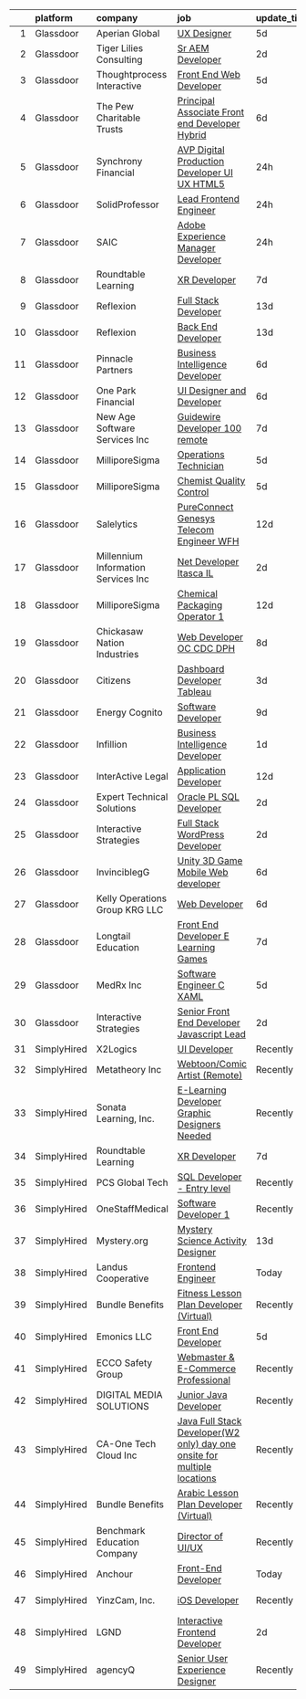 

|    | platform    | company                              | job                                                                                                                                                                                                                                                                                                                                                                                                                                                                                                                                                                                                                                                                                                                                                                                                                                                                                                                                                                                                                                                                                                                                                                                                                                                                                                                                                                                                                                                                                                                                                                                                                                                | update_time   | location            |
|---:|:------------|:-------------------------------------|:---------------------------------------------------------------------------------------------------------------------------------------------------------------------------------------------------------------------------------------------------------------------------------------------------------------------------------------------------------------------------------------------------------------------------------------------------------------------------------------------------------------------------------------------------------------------------------------------------------------------------------------------------------------------------------------------------------------------------------------------------------------------------------------------------------------------------------------------------------------------------------------------------------------------------------------------------------------------------------------------------------------------------------------------------------------------------------------------------------------------------------------------------------------------------------------------------------------------------------------------------------------------------------------------------------------------------------------------------------------------------------------------------------------------------------------------------------------------------------------------------------------------------------------------------------------------------------------------------------------------------------------------------|:--------------|:--------------------|
|  1 | Glassdoor   | Aperian Global                       | [UX Designer](https://www.glassdoor.com/partner/jobListing.htm?pos=106&ao=1110586&s=58&guid=000001816b436055be814411bb69a6df&src=GD_JOB_AD&t=SR&vt=w&ea=1&cs=1_0b6f1884&cb=1655361987054&jobListingId=1007932592886&cpc=7B56092626AD5646&jrtk=3-0-1g5lk6o3o37rn001-1g5lk6o48pkgu800-8ae64488bfaab031--6NYlbfkN0BFv8DQX2y00zLpje5woOChd4SiJhl9NW6UMR2hvdMaqWN4OzAyqEr7nJ4H4fSvu8I7Nm6ONYnEtjdvjBy4uUxspQDWeXMcpLP4Lz6R1wk8BOi43TWUz84ETSuHnun8rh-aRAA3ZszZZ0ZucpRF1M5rVliSw7oISYed3iBlBs2yQVu2xj0uSbzWxQY8yEyFEn6bmPlwlEnXOddPWUTbe6oJidi7Pqr7cnfji2pab24ylTi1vnCfwHYJz_6HxmQcfH5SsBvL1K7v9JLzHDSyQx_JcEd-PbiEgv0OqW6-nmWHI17hehfnyiRIOIeGb8ETRSSPZJ3Z_dl17YQ4HHIX7wwXheXSRkh23gYlFm9H9fDNPdslVY1-ejLntpEpFHlNFvRZSkhTvRczjsTdy-8EoRJLcLw29QwpS4qxaliwfWOb6cqh9Ezmkd0bl88oMOeER7YbBGzotHoljsyl-16PYN_HnVMeYJgARtBRLamtCVAn2QzAK1RWScs1Xowq_X8dZpd1DC72ORU-7qmLndvX1mvF7v72Obh6xujJm9j6m_wwsnx5ICOTU7bU8D5R9LHdZ4bmPkPcElDG_g%3D%3D)                                                                                                                                                                                                                                                                                                                                                                                                                                                                                                                                                                                                                                                                                                                 | 5d            | Raleigh, NC         |
|  2 | Glassdoor   | Tiger Lilies Consulting              | [Sr  AEM Developer](https://www.glassdoor.com/partner/jobListing.htm?pos=101&ao=1110586&s=58&guid=000001816b436055be814411bb69a6df&src=GD_JOB_AD&t=SR&vt=w&ea=1&cs=1_4f28e0d0&cb=1655361987054&jobListingId=1007936060642&cpc=4965B4E18BB95CAD&jrtk=3-0-1g5lk6o3o37rn001-1g5lk6o48pkgu800-b6878830a552cdd2--6NYlbfkN0DZZww-p_mr8GWlqIRBY21Wjl_Fk3kglyx5_HcxykVqwa7Oh0kVVaxeZqAxpNdJZe40dPIXojAMqdw2bCSZnsSXJ89dkykNl9r23p7mUDEEtEVMUTMQoJAVy4BL1aO5fbwZIFnFSJnCZ1AjJN8vjdATYqzdXZmyMhUjkiSh73pisbmBewdY2s2cJrEmqYTcCpdOTdPuzpL8BD8tADNVMzbvG4Ni1nqmsqPf5HXrVd_NYuqxyaDo--7IzY8cxn_CvAcgNRYo3l2aKmlYVb9pCPR5VDaV7ofPuq-ViiL50fTN2epySvDPSsXi1Q7uQkI4PeqpU6ZzDkBdseC7DUvBgOEcLl1h2s1xemzYzciSmeJ9jQfE9-1Wrq8WnVXCtXZx035y3zaz4XhLGzfoaWFvnWTgdMgLj_solKRPLzedw4MPI1JBL3a-vjS-EAi8HaJHhcC7C-WCdptDVyTvqbo6WhOLtZ_8_EdCUAU9N_XzGtRhGX8cu2kzW0zI8a7z1e--vCdLdrMyPl-VVw%3D%3D)                                                                                                                                                                                                                                                                                                                                                                                                                                                                                                                                                                                                                                                                                                                                                                           | 2d            | Remote              |
|  3 | Glassdoor   | Thoughtprocess Interactive           | [Front End Web Developer](https://www.glassdoor.com/partner/jobListing.htm?pos=126&ao=1110586&s=58&guid=000001816b436055be814411bb69a6df&src=GD_JOB_AD&t=SR&vt=w&ea=1&cs=1_36acb4ab&cb=1655361987058&jobListingId=1007932192849&cpc=82B3195DA92CAF92&jrtk=3-0-1g5lk6o3o37rn001-1g5lk6o48pkgu800-17fa3b3a3ef9e947--6NYlbfkN0DW1Pv4zlUSkAgGS76DL173agLpQ-Pr3TIaPZqk8bxgbTU2O9KJxAWmHxIfHPGN5y_KvDlX-iVMjoY0_k1LdJzh5BAsDGg8DboJwnaowMvUwWclEyj4k54soQzN7MZPN3m22WEQMf8VZDbHjxQowwIRCqtcIciu2m8NeKrsdMoaYSIXoEuiD2iOmElVCbb3LDpleKFlhZNCYZdkHglGt3_S30Fx2vz1RH563pmF_KPl9zvwplO7Pf6oqakRwbmPbJS0bgA2MF-E3VkuWKTb0AEmkZh5OYPiPC9q2eCB0q7PYemU9JXw03CZ4uYpywkIFTZJVooWdjgErhEy-bX7lNKh4Fe3-pQ0aut5XihHqGRtBkwQSg2Xl_7eh0spTNgpJE6w5VjV0Cblp1ZvjldzdEFgZegCY46ZPvbZeZIS5XB4XkF1A1D9WaHLNIgygZjLNPk0s1pwk6CNmmQr5Paq0YesZxTfwlIgqA-7QU_NGLWy15UNjgOI9fzMRgrUHiFvhRY%3D)                                                                                                                                                                                                                                                                                                                                                                                                                                                                                                                                                                                                                                                                                                                                                                                   | 5d            | Saint Louis, MO     |
|  4 | Glassdoor   | The Pew Charitable Trusts            | [Principal Associate  Front end Developer  Hybrid ](https://www.glassdoor.com/partner/jobListing.htm?pos=103&ao=1110586&s=58&guid=000001816b436055be814411bb69a6df&src=GD_JOB_AD&t=SR&vt=w&cs=1_34f30d03&cb=1655361987054&jobListingId=1007928631396&cpc=BDD2FBAC58A35FC0&jrtk=3-0-1g5lk6o3o37rn001-1g5lk6o48pkgu800-706db3b799a1b5c6--6NYlbfkN0AKpXAKsif00wU_EZOQ5rFgiiOEC3JBKoMWyXTSD_44JGxyTMt1ZJ6N4WO-4h8FAkjkj41K-3LUSDDsphD4MJhwhoc55eMD2KgRCSQ2ezKNb4eruqRhUzGmVg22BLtDj13OUX34xd4I6iTY8GBjQozXfHxjBPoxHi3__j-q4F2k3w4ClkPB3FpsXZWYKeP-UrfobfQsNo8pWLdLj-2EKYt1SWkQRapq5fvImMtibjTn_ZTldVbm17vCwyc6x3hTqB3A658Vf6T4yMqopfKhyqmliLhEgtQ-Iv0fwVzF39frOWmxow2cpkRCzF5NMD5Y1R9CXLuyrdLH06IUrUPbyOymNjcRRfEdJ6SQLUQEOYb4K2F4diqTFcZUNKHl1y_tNHgrrwSRl55T2wRMMqtLLrZ4FJvLWs2MkLJX47vZU4qxPzFiFZA6J6vY6x3QR-toXXRC1OZCnpw0Bu-Y0mdYo29MxkcvtkbEXxm1WazAdF0ocQ%3D%3D)                                                                                                                                                                                                                                                                                                                                                                                                                                                                                                                                                                                                                                                                                                                                                                                | 6d            | Washington, DC      |
|  5 | Glassdoor   | Synchrony Financial                  | [AVP  Digital Production Developer  UI UX HTML5](https://www.glassdoor.com/partner/jobListing.htm?pos=129&ao=1110586&s=58&guid=000001816b436055be814411bb69a6df&src=GD_JOB_AD&t=SR&vt=w&cs=1_d8da02f9&cb=1655361987058&jobListingId=1007942047981&cpc=CBEBA1A9D941894A&jrtk=3-0-1g5lk6o3o37rn001-1g5lk6o48pkgu800-33e56d2d56655581--6NYlbfkN0CZG6bN9ZaS7H2eqWBwsQ2GS98cHcHTG0eJFlxnPWv_gX1F6BWyKIs4Liv7UGXuRoTxGsJTQPYoeKHZfQJ1wLZadbnx-qFn7GOzzupUVdS-gjxnizjZj6Nvh47uDEDWT6amhbK90WWZ64TUNlDS0Bnz2o-iB4f_IYBXSX5sjKKtF6hV0Fn4Q_b1QMioIvxWbJw1Zoywv8p59bnmeXG4COcMUEDCgfaU6hNRS0nSVhrOKAqFwnSo3u1R8H_T18eYusVFt-ZrwG-zGumukODL_2icuNEL2Rb-N5YFqCOB6z5PfnmWbnTsvWJfvrUBSz05D2oal9hiLoAg0hxu-jJh7tzYmtZxrbXs1Kk_oKDgda_kh1iA0GYioXyJCe5PyIcIpKsODM2Oc_ZVKMEQjvUF74OdNcxCY7MJmds5Iy_siSaWJxhG3O0_RY7Okr_vn8YhvqZuvUXjECiqQ6QDfq2jU-ohu3HKDEG3E-2CAP1ePwFlqW-NyD5MB8JNLglBUheF67DUL17z2__2cnPG_T-c103fsY4Wwz5jx0-pdOCthA_aQLOhRQsHXIRpCCztKLMdSBsvoQU7OATGa6mJWiGbzJijKfUYaJL0MuGR0clhdZffGHaAB4S5occ_UROdHrqHjwkdNGXCjNYoKsqUODrKamtoFMw31wL5v7SYISD4dB--hRpq1Fc0VwJjsa2cP3L_5IuVDZU_mCOTNt2HlhG3IfuB8QbfjV9RwBfUTV6Vp1uRZVeq4qxYx1CCjy71PaK6YhLrFRWYrzTxPwUf9yvOd_mgTHK5itSYk0iv-nnvy6fb3UwR1oPw8nNswNWGxS9bEfj_8suodzuOAz6p2ig7cKRb734g4Wz5UKxEEtheJkYXKmDlehSUJQ8WdtQGoHfKO2PpkhCLPTJqkkth_8NAORXHDKtEfm_wj24N6bibMWSNRNHzEp3FTQ49mPavNiQFD405-8L1iLAyi8Wk6uUbWIBoWCUd0lwPFzFBClwimjp4iGW9-lPvsR-UA934xRSIGYXzAn2IobpcRdk6YB_sd4VLU_uX3uO281G78WmEhvXqDkDwh7Gvvg-YxD4b5EQrDXlVYc2tGLlBtKzpP6woqQeRQm95TqfN8MUpxn0iety3grjGgPdgEUVkH5F-7zX9WReMjgZ3jaf1e075axCd6bKEDqwKy3C8nda16q4y9vZ5VK9K4oF_wcpYLfzLppzPOqc4un4jDDzObC9My3U58WwsUbmEr7-TdV0%3D) | 24h           | Charlotte, NC       |
|  6 | Glassdoor   | SolidProfessor                       | [Lead Frontend Engineer](https://www.glassdoor.com/partner/jobListing.htm?pos=114&ao=1110586&s=58&guid=000001816b436055be814411bb69a6df&src=GD_JOB_AD&t=SR&vt=w&ea=1&cs=1_f05dd9be&cb=1655361987056&jobListingId=1007943537227&cpc=878687325D2A5CC7&jrtk=3-0-1g5lk6o3o37rn001-1g5lk6o48pkgu800-1662a792659628d2--6NYlbfkN0BRnp9iq5DolHnWS2ynCcrcJf8ULs8QDjidmKWUdU9db-ZSDxJ0OIZ8nZFQBAibecY8deCaSH1cO1cHVzjhemhb7bi0AadE4x7j2iVN-G9UggtOh6PLgJ5oP16rH8E-KBjxdVrU5fWfRxgEWUbxb5fR4rACyzjRF7X2zsrhVGq5RChRKboOAH_qzwsBUA2V60kcaoVlCzV27_oDNXaA3EhT-z3JxBpZ3pACUccvtg_PhszOau8D1axWgLYz1z3my6HQi1-0yf4UtbHpfYyt8SY3AhwBKSN2_KCZy6kNO6sY84joTZhdeUnf7c2YymQfbwedasASTn0RqfFq2YCqF_FaPFzMSf30I3pp-w2b9IEPxrtF2OWrojdQXGq_ZowmEXhR0aZfyBMJZc2wNTJysP0doQgzZJyPYJgNI3T93V72BXArkR4YbQUXX8ygAf78aXbuKJSdKABk2aHxc89usnI5oDyF7LD9QMhKAMqzUmXKHc5V20D4yBuLbtikjpknbat60Ptheo0zVw%3D%3D)                                                                                                                                                                                                                                                                                                                                                                                                                                                                                                                                                                                                                                                                                                                                                                      | 24h           | Remote              |
|  7 | Glassdoor   | SAIC                                 | [Adobe Experience Manager Developer](https://www.glassdoor.com/partner/jobListing.htm?pos=130&ao=1110586&s=58&guid=000001816b436055be814411bb69a6df&src=GD_JOB_AD&t=SR&vt=w&cs=1_da72f048&cb=1655361987058&jobListingId=1007941913456&cpc=A0637F14311B9419&jrtk=3-0-1g5lk6o3o37rn001-1g5lk6o48pkgu800-2b443d65126996e5--6NYlbfkN0AauYDK0PcpkAAwvqsYr42ytNXSoRmB0ySYhRIkJ-ozknMmzV10mP9D-ZXILu2789bHOQkplfxDLsfqec-yUuZAFqSHEonY0NbYIaXNd3x7t4zy2Yf4DmNgYWWj9ob4uITuQXYPBEjl5RhSmYOUNymhhz7Tk1lTu_c93NIIplzotPNY4AD0iFGRmHBQNSm3zsyqlduGFm4-DOiK63UfXnFfZqTf2NzxUD1013AV905XDBe27C_4a2B5JEHB5aHoBGJzz5_PaRoZVM1ifJZAf4JFuF8nKpytMypB50JlHhRPTbsnVElMw0rzNErbOtLWYeb5aiicJtummxtgcdyoaxGriOq3Kc11jYYJVEicC8UOFWpWu9DCafpx-y_poUoDY9bR3TXWQICTQJvCoRT9O5DpV1cw7QZh8ZsNO9OmFrlC5ekIAmSJFLXxDM-c17Km6sBLncM1sAhNB_lbrp3g5zmSJ_7jRo7DgWp9QER4BfTveP1BXxBk92zziOCDtykC1q-PI12S6exS9gkvMTQfHE_o5IaaiKnTFWfDLzn1HTMu_auUC-a3oBwD5cNvRhkGwToM96cpt6pp999NtLvsSof_IvvJ9YGHXLz-Ot-DB86F5D634GqMNxl_dSNgUhBZyUdAC5TCnMRI6-bY5GC79f2h_Fe1abLrD_Dj25ONKaeONLviHL5mO6Gskh0mhef3PbS--4QLiLfaOjf7P8oYBY0ibkNhFX3r4OKX8Bvzw5Pl3LGw-lH01NilRUT2XVT7eN7cHrasEoCFfARmF5TVJFPsH2GHFEsMK6utBTc7kwuzCvtlcxcMbTDcoWBWGCqxL091Gftl0_PJ9K8tzZjnhWihm3Yo_qtQ2-9tW4COSyHef8LyN8NIqsgvJuiNM8LomMOfUj7_CdrLWefPbsZz5B2jLIBZZD5w58oeWROlehjb_K3YsHp6QU_3pQnA36qiCTzPTIGmLUC7h3KAz5jbaG3b)                                                                                                                                                                                                                                                                                           | 24h           | Millington, TN      |
|  8 | Glassdoor   | Roundtable Learning                  | [XR Developer](https://www.glassdoor.com/partner/jobListing.htm?pos=102&ao=1110586&s=58&guid=000001816b436055be814411bb69a6df&src=GD_JOB_AD&t=SR&vt=w&ea=1&cs=1_5856dd5a&cb=1655361987054&jobListingId=1007926294357&cpc=1A9C0E8356352605&jrtk=3-0-1g5lk6o3o37rn001-1g5lk6o48pkgu800-b4c83c1377c2bd14--6NYlbfkN0BVapqBw3SgoS4uv2G4zUYtqIdSNvBDwETDajj4_FEynjBhYcnw-6GY8lSYawgK8xIlX2-F8y9-QqYG-MbYAnEiwFjblf4Yi-xeXgy19zs8nPDIoUkk2MuNbO15ngtk9uRdze1w-AN8rTg-umhdag7Nd-Q0RNCHnv85tAVHu82vMKd76rgcavNPo92y9tJvbq7mWmN33o8vOWg7dVqLdbrO8mp-JuscODf2jO1JFmuaBRMgQOZoFjpwdVRHASuIeLGQEAaBOYFQ8bk_-nGG5kAcbVmWUYCpbV88YUaoWi1YAizrgu_iai8fJ5fiJtq_nqjHdDUjuVCJMpiNj4jNHqJXMBnAY9PP36DHCFTedLmdG_G2j--ROMvWZEaD0YdpZ-YprusWYtRsTh12Un1ccjnAvORCHA4vAbkQvFJ4p86Lo4mZBE101tEJ-7urdF8s1FHYIKpI7hmAjLQr6aLv7316fzcAIkAnxQ38zLk4JazXfNYI8UKboNDyUVTRDhNNlWI%3D)                                                                                                                                                                                                                                                                                                                                                                                                                                                                                                                                                                                                                                                                                                                                                                                              | 7d            | Chagrin Falls, OH   |
|  9 | Glassdoor   | Reflexion                            | [Full Stack Developer](https://www.glassdoor.com/partner/jobListing.htm?pos=111&ao=1110586&s=58&guid=000001816b436055be814411bb69a6df&src=GD_JOB_AD&t=SR&vt=w&cs=1_13d1b380&cb=1655361987055&jobListingId=1007914920755&cpc=88C71AD61D38E582&jrtk=3-0-1g5lk6o3o37rn001-1g5lk6o48pkgu800-67e4fdd39bff15c4--6NYlbfkN0AZhccrYCUSJlZEde1UnGXnwlG1V9FU8luw-eezWnVYr9_1En6wc3mzzqtSnv-4GpLxwcH31akk5faPLyjNmJbduIAfGjsk43GzdfOixoMLJxpXGhTXv0dva03SZHWagc8QrlRw6HF7t3i3Pbag-EQsHAe1k1M98B5HJqurwNlyQj1c9KfGJ7zLk2bRHfW5bBdqr4y0CwTH0iiZemaWA6U0W_PkMINQb1qpz8XyiG5LwaAxDpzayDXmgA85jpentdLfICNl5Y_c0Uv6wXugQzl_DoI9SFYwIYA9L1-I-NjKly-swGH4lCnNe0XINaR6voKimT_EXPGoeuVr_bHs3cMLZXygfzbtozJwNQ8GpjOu9XYP88mCPB8yCShXeXdY7ZhhnNSS3qk8HzkQvKZ7op1Gw4E3mhfboQ6swcBIYjO1e6sO-CdnmOK3tET-PhQ_7lc%3D)                                                                                                                                                                                                                                                                                                                                                                                                                                                                                                                                                                                                                                                                                                                                                                                                                                                           | 13d           | Lancaster, PA       |
| 10 | Glassdoor   | Reflexion                            | [Back End Developer](https://www.glassdoor.com/partner/jobListing.htm?pos=110&ao=1110586&s=58&guid=000001816b436055be814411bb69a6df&src=GD_JOB_AD&t=SR&vt=w&cs=1_d25a80f9&cb=1655361987055&jobListingId=1007914920753&cpc=83630893E902B957&jrtk=3-0-1g5lk6o3o37rn001-1g5lk6o48pkgu800-64f3ec5a006a25ef--6NYlbfkN0AZhccrYCUSJlZEde1UnGXnwlG1V9FU8luw-eezWnVYr9_1En6wc3mzyZXn6_Dj2AK1-YOqjfLCzMf-TLYp-UhUAHGwadT9p8CeC09swo6OVhvvcBo1Xc9inRwMUp-QTATb6wM3ykctVMo_eSIlXQ_IxX5PmPkdqMUNkebKquxIRxfqYM5RhK_utMWxU_OLfsWOx6aVplHiJZwZByRL1d7fXX6GhiJiPmQRz3SKEnAwJ3GVPaRkCyThOWSLXgvikq6JfIGglVdr4QkLma64CXWsVNZwAuDT6amhherLGxlHB4MUU5YHGUY8EqxmyzB72Or6jE4LJ6bKnJbwyO0q6srl1FDQt4k00ZRBwxO-CTlslhm2bYqwj3k6qAfNvfw0ERkM0Kpx9ftQ2rC4rtu1QaL2m5kND9X-yBe19aqesyT5ZquWgD7bjhr9eKX-Df1S_rQ%3D)                                                                                                                                                                                                                                                                                                                                                                                                                                                                                                                                                                                                                                                                                                                                                                                                                                                             | 13d           | Lancaster, PA       |
| 11 | Glassdoor   | Pinnacle Partners                    | [Business Intelligence Developer](https://www.glassdoor.com/partner/jobListing.htm?pos=120&ao=1110586&s=58&guid=000001816b436055be814411bb69a6df&src=GD_JOB_AD&t=SR&vt=w&ea=1&cs=1_66c07977&cb=1655361987057&jobListingId=1007930048961&cpc=39721386339D0809&jrtk=3-0-1g5lk6o3o37rn001-1g5lk6o48pkgu800-ac2540293b532ec5--6NYlbfkN0BhdO0Ncs0_rZX45kaA1IghdSc64QuX_nVTEEikuxIZE4gW7af1ZR6G5H6cy9DimTA7BnmjjRMO6KMt411FN69ZwdrQWNR6a21F-LSSCZjBTxFfWr6-0YqHz1zHnqA_z8Q6nfnRlkFhDdPyr-UZL3sKY67uRdlQjSns1hHUPcywbW2Y2skuUgJ6FWj7_dQN_bzJvLbGCCA5Y71cVv5LNl_BYb7KtO1kJJtSdKFrSfuapY2ugMXszC6zzBJHyKx57pe8dFpyP4ASguz7YE9LbiWXrJBvu1JEq9mDcy9E5VYc0V7bvwdk8pt6rM9e49yU5r0jPjiGy7BLkxV6E-vP9cxF5_dxtmFPJdTJsIVGxyelz2DAQENYhU9Al9ILz4j0blMg8liKYWxcSqR3fTjKVSIRfXMURs7BxGQlDgeKNztmku864auT76h0TrCSDzKxHNCrAIWXCON7PpGp0d79SQvAPNIh-MWmjlmdjMRMdebRwdCPnz5LVcqKcFf2Acp07G6g2Dtpo5TTrF70bU1DUNfzfwA4E5LW673rOVJrhEtVbAgoVZxufhYKVlxIWOsGA6spA5Xrcdl76u5OjPV4TAnjKyqUXiJPCRk%3D)                                                                                                                                                                                                                                                                                                                                                                                                                                                                                                                                                                                                                                                                           | 6d            | Louisville, KY      |
| 12 | Glassdoor   | One Park Financial                   | [UI Designer and Developer](https://www.glassdoor.com/partner/jobListing.htm?pos=108&ao=1110586&s=58&guid=000001816b436055be814411bb69a6df&src=GD_JOB_AD&t=SR&vt=w&ea=1&cs=1_b63b6309&cb=1655361987055&jobListingId=1007930034219&cpc=63C68CF611DF075E&jrtk=3-0-1g5lk6o3o37rn001-1g5lk6o48pkgu800-6bd632b15bd631b6--6NYlbfkN0AXRmaj4qrt_K0tCGuPu7P-1JPDornHxocZAMYcyiHdtUrU6RGJV_bcmXAl1FLj6y3fd1gN3wMu_LVb688BK_shGlBOdSy6DsT-yCQCewl0svXxlZhzyfhn8M9yP-l7_uXvrcY5s2nF03p0i49cZJbRWUAAvsEr_UfWTxZwoJAuM7Ul8SD3FaES9PGig_qVNQEAIVFTHtUEd_b9_hCVSgxwl7OhQJGW7KBOB_E3kCcKGvIca4DupdrS86os9pBWVociAb_F35swIJd8pLIr9-l25P5trtEHmwpbXIzLCLJykzlJK1dxQeG5acf54GXk34_FWcg2i6cEYCZFVj3LoCneJCra0cD5k2Pt8gr5oSiqS0jJAquxtUhcA9LAerAHV4hxoLGVG7alSYtEAv54CNnoGSEgjFSNS69E3Y7stbXfNBeC3yTf7hhWdyJ4Grnh3zmMpX0WguRr9QbPzt-NJsH69D1AzGMr7yUmwJ83TpMUxTbX7kmzysODADLQ07z867UU9NuJDts01w%3D%3D)                                                                                                                                                                                                                                                                                                                                                                                                                                                                                                                                                                                                                                                                                                                                                                   | 6d            | Miami, FL           |
| 13 | Glassdoor   | New Age Software Services  Inc       | [Guidewire Developer   100  remote](https://www.glassdoor.com/partner/jobListing.htm?pos=117&ao=1110586&s=58&guid=000001816b436055be814411bb69a6df&src=GD_JOB_AD&t=SR&vt=w&ea=1&cs=1_e1768067&cb=1655361987057&jobListingId=1007926489679&cpc=6945AE2F4B03E059&jrtk=3-0-1g5lk6o3o37rn001-1g5lk6o48pkgu800-f561363c1b9afa07--6NYlbfkN0CZ6e0H4NcnatyWGoYaKjAyi2VSoy0rRzfwi_PICbZE2trJWZe45NHM4eDQ7VwNSiCbzxeSSpVUvHRb8lU1WefcG4b7T-7o2S__iGVH7kzpzle0RWcQmAHoJj6onl3Hb6e74rDzMNe7lk17pMwuajnJKBBo-fVUAB6x87GeOnkc0BbyNqhW59jNJYNgLQZcOGPWwo2bI_W7Uw5gLBwrf9fEg0YXyf-Bw5l2G8MQDxCyxamP1ARErzCw8Mn-piU8X9bF9u6fzNeYNWoXbvlBi5XKRl0dW0L0MHvkVaeZuXJru3djDj7NtDMeSwj8Kp3BvDUzz4XELl5frfNr9NflxKyJLPxygcQJ2IdZdkadxLLoMlMvEEBM4IQgT61SkDNvl8WgMHTBufFE5Eln0-WeBzbHgDFyCL-NV3sbMW7gWiMRfKNgKN2CPFnYNYb7ZHUtvqgWMDd3okjCY7ACSe0Zs27XcK3R8e4d47uex2sngQvmWvn3dpib-NJqFvinM78YN1_5ggP7oGgZQKILj0vuG_V2cIbiI8LuvD4%3D)                                                                                                                                                                                                                                                                                                                                                                                                                                                                                                                                                                                                                                                                                                                                         | 7d            | Remote              |
| 14 | Glassdoor   | MilliporeSigma                       | [Operations Technician](https://www.glassdoor.com/partner/jobListing.htm?pos=112&ao=1110586&s=58&guid=000001816b436055be814411bb69a6df&src=GD_JOB_AD&t=SR&vt=w&ea=1&cs=1_bba033ba&cb=1655361987056&jobListingId=1007931751759&cpc=F4CC4721A073827F&jrtk=3-0-1g5lk6o3o37rn001-1g5lk6o48pkgu800-0adfaebfb7fac81e--6NYlbfkN0CSf_3Lm2jVF1vs8WE1t1LNot0MMa0lfD99uowFNgTg2CkMZlyAyCtDwuHj_p-ysl7yP-l7xgSMK9iF6olFIOLgIJKHwb0gwaiOLbQmAAYKWPsUYH3jkppY4E6FjH1PV5VaEeBr8l2ZeT-lFPUv-OXMRVEPs5_eUgL-VTNYb2P7RFNWbAVvOD-jyXXvi0clP38fq1slycv2S6hxmzVdVLVfRyUQIzlaJGGffBXRoPLPVXHk089joGMC-FHutv2UpwWVabhwIFEzhXAfjF3CDEeN8pJzKCbPfYFKDoK_elvu-C2JaipvkMXCM0PfyNmSJY_H4Kg6E9tsO2m8KAM27CYQUsQLQ6as0NMq1-QBHb1wofPhhV3zh1GeAsgKRqeK1Mukj4fAVaLT1Li-1BRmJuSo-xLR6jNVBKmR1DQo2MrIQpLwBCctlRlPqVi4pSiYMm0zrSOdPHgXIugb7uBl_vUkIIsp0zKiH4TorWcG9aOGfOJECoDRT9lBytDxrUHuBJNFpjca9kpf2CmMCG6obAzh)                                                                                                                                                                                                                                                                                                                                                                                                                                                                                                                                                                                                                                                                                                                                                                   | 5d            | Carlsbad, CA        |
| 15 | Glassdoor   | MilliporeSigma                       | [Chemist   Quality Control](https://www.glassdoor.com/partner/jobListing.htm?pos=128&ao=1110586&s=58&guid=000001816b436055be814411bb69a6df&src=GD_JOB_AD&t=SR&vt=w&ea=1&cs=1_e6f39c64&cb=1655361987058&jobListingId=1007931758957&cpc=923E3B470662C757&jrtk=3-0-1g5lk6o3o37rn001-1g5lk6o48pkgu800-d219a6ece1fe0abc--6NYlbfkN0CSf_3Lm2jVF1vs8WE1t1LNot0MMa0lfD99uowFNgTg2CkMZlyAyCtDdOXj0uU4NXhnPnvxnmb0AkHJ5r2POlPRj_qg3xmfsfez5Xp-hIbsyGOt7pt1h0ldfmKmaGUtEp4fRcifEzW9tZe2A8vFK2IbQrJSnzryl0QsfaFZr05JVVg6bYgE2fHUX-DAq5rgrBQdx5sWmH7EzImqTEOVbj6e9TyJQMxYYn0ytZm15lfhfdwyNZ4wQDQRHkBgvBSLjVcxquyHanhnn28J2tBx6YRDr7fzsz2QX2VIxuQwcLz0vThe4qk7fEpxyPyPrirWIZNi-E0zeJx9487ACoZZoRC8k__tm_zVlmyU3XzJg0wavap3TVxoc7gYhg6x9dCX6YrZsjhWTa5x1LAtgtHlDralEPDPFiXI9SJ5PrxuiA_GwFiKzTupYMB7g6i_Z5reJpQKTdGzKTFi2jpRp1LM19CBOi-N2m1CH4oLPYl2vzyOW4DYzgUZj6AVbO0hjwis0nfbhTucgC7el5Ku627EsSPR)                                                                                                                                                                                                                                                                                                                                                                                                                                                                                                                                                                                                                                                                                                                                                               | 5d            | Carlsbad, CA        |
| 16 | Glassdoor   | Salelytics                           | [PureConnect Genesys   Telecom Engineer   WFH](https://www.glassdoor.com/partner/jobListing.htm?pos=125&ao=1110586&s=58&guid=000001816b436055be814411bb69a6df&src=GD_JOB_AD&t=SR&vt=w&ea=1&cs=1_1eefc3ac&cb=1655361987058&jobListingId=1007915982849&cpc=FDA93C03AE7AED37&jrtk=3-0-1g5lk6o3o37rn001-1g5lk6o48pkgu800-d5fe3d15574ed336--6NYlbfkN0C9NsEFErnTeC7LttfR25Lep1_ucPnE1dn7A7vj3Nw5VtPipzamRltLtksEx0lgqsAJb8S_Emb9oCnB_zb7We4AfFxbb0yy8-j6h1-f4JedOIdrtI8PUX76J-akRdeeHhhMhHOfZtoAMWdxwRM4SMkIXe4m6S_BVya1gZFiWtOkkJIkX2Yyi5m0kY-fgLJBi87z_DknVobKj9rciPjnhHKqoRraWysOdRpFnzsRc93vwrXrd1IysERRFPC_XZ64z5pVsUHvuFhJXbgY2SEdFZtUYuCEEziYwxqJxFTwrhBqE6eJfJDcBYhE5VlHmJVhJYPfipj7y3yPCRO_-b2YCaRltuX8mNlRfl_8dLFT8u8RKc9hsB6vSTWJ9CxyWIwdowTZJuEJIheezo__4SrElEHSd6ElMZnlvXYIo0Pavn21skHKd3oQ09a5bdUI_RVfSfY6lnk-QJyiWnohbk94vV5a_EeTJYXP7YKbbiJgKeOq5WPLt5CexG9oS9gobSkM5v6CNRN7vR64NVOaavR_e2qdE5eRFRgI2BS-GXl6OGwJrdMmvtZnP36y)                                                                                                                                                                                                                                                                                                                                                                                                                                                                                                                                                                                                                                                                                                            | 12d           | Oklahoma            |
| 17 | Glassdoor   | Millennium Information Services  Inc | [ Net Developer   Itasca  IL](https://www.glassdoor.com/partner/jobListing.htm?pos=116&ao=1110586&s=58&guid=000001816b436055be814411bb69a6df&src=GD_JOB_AD&t=SR&vt=w&ea=1&cs=1_77435fa9&cb=1655361987057&jobListingId=1007936840267&cpc=F4EED0218A761C36&jrtk=3-0-1g5lk6o3o37rn001-1g5lk6o48pkgu800-5a90e8d38c0ac2b7--6NYlbfkN0AcdsmtS_EINxC8YdDdZGMfYCPsvb99LFiKlEyEN25wZdtjNj1Aj0mOF8TsTNpeUE8gePAwyVaHIOqr-0p7xZnKoWaoMZkyC9f5WsDcklKisiEZQ6jKxf_SRvXGmp7SE0VNwx5PFBhhwGWvfFFESqhAJcr3ZaqFieiT6WyYLCBugDwca1DVvt3udw2CwWKFuygkNmV9Jjpqy_aqk3n5ElrsnGPAGi_pWYFjSfUADiHOo2mIgpUaw8nwRjZdYr3UcH6qkoz9i3v1nwfhYuTeBiq5K8V70P7ElzcXkXLjcJWNT5da5pK8rbG6qqkfCiVPXbb24nWNIfpFYvDDugsJ_1FWs8PwiIY5vwLLzF4tDMTZZEzNt7cpnQ4XJUmZiTXPfYuBkx9kVL4pC9huZqRxLdpg3JSRJ5KRlTI8D62k4iJV4FM4Pc0ZmcYXcPzSZD4wzYY5pWS8IyKpDYAK19CTRShzHPoHupKaHwR_z4zJuLTvt6XQU-AeCEksRDCpN4fcv3xOL5xOQ97Gc98M25SrtFo5)                                                                                                                                                                                                                                                                                                                                                                                                                                                                                                                                                                                                                                                                                                                                                             | 2d            | Itasca, IL          |
| 18 | Glassdoor   | MilliporeSigma                       | [Chemical Packaging Operator 1](https://www.glassdoor.com/partner/jobListing.htm?pos=118&ao=1110586&s=58&guid=000001816b436055be814411bb69a6df&src=GD_JOB_AD&t=SR&vt=w&ea=1&cs=1_534de0f8&cb=1655361987057&jobListingId=1007915918051&cpc=D1AB73242940E063&jrtk=3-0-1g5lk6o3o37rn001-1g5lk6o48pkgu800-27d5a59c84ff32d1--6NYlbfkN0Cq12QcOqhp0vJvH1zT6_VCWypllfOoZ70zQc3S0d3kWw1vU50ln-ylg2hEdE16kzjZSfpYeHEVHcXMQTyEkCfgbEtqC9ZrWDG2SrwgfectNEGpXrPlDStI8wm8lq_efpzA4npQJgBnKrV8Oex12vFVtlALkjFI1hgL1AfY-JbVS9ojGwFoMcWkYJs9BgsN2DqNqdIFiDFOyKg14Y5BJ6wYZTK73QaVzwALCz68VlpOe4WNFe2YYiTiCZTgSz0mpi0d7skkLzFY7iUS-nBlTNsOvO6QkPCm4ZHyxUHKMDZXEne248qRnoZM9Ydv8MChfoPumtXoC-vTMYGtW57Us8XxR_Mjed4KHFUlCgZj4malDoBHmBLmvXhjYKujzClSmRVIC7uMv8VgnwPS9Ehw78EHkGrmW4N_VR8xYO1cv_jbooLjCx018AP6gJTWtrS2VNFwnpFqjXA42kennFqohrw4CvCZjXgxsfPg2evqbZvhDQFiOgWbIPUQOTBvFwp0pMcUsQimcv-yDjQTTGIgX8G6pzY4Cn_YeBaRlz53ZvHrYA%3D%3D)                                                                                                                                                                                                                                                                                                                                                                                                                                                                                                                                                                                                                                                                                                                               | 12d           | Sheboygan Falls, WI |
| 19 | Glassdoor   | Chickasaw Nation Industries          | [Web Developer  OC    CDC DPH](https://www.glassdoor.com/partner/jobListing.htm?pos=105&ao=1110586&s=58&guid=000001816b436055be814411bb69a6df&src=GD_JOB_AD&t=SR&vt=w&cs=1_c72d22cd&cb=1655361987054&jobListingId=1007923789760&cpc=297CB4EAB7D64A33&jrtk=3-0-1g5lk6o3o37rn001-1g5lk6o48pkgu800-960538c7f3229c03--6NYlbfkN0CsKDMpqPkq8c-6atK3sm7usfFs6yRs65ZlRcv2lQXdAOCBUwNkP92VkL58r4jMa9MLvpbVaM5-9Qh-xjMYF3WTBpCRdeo-3hwbZqRqKtdHpzskY4u67-jfJDynsLsfUM7HSpKOlY28vrFICZQu4XK-jyzI2HRCvKYzlPpvtp2QnOi4pyughm_uaQ4zQHsYjGBVYwXkZKwqhY_vNg_A6V7Ow4DGtJH_GZNXKJuboQKTb_zhRDmg6tU3mIEqX0BY1Yt7w4komBix1l03lRKeJcRz9twSaU4D_19jdn9josQj7_2dEpElBwSalVQkMdqqOe-m_DoSvYzzPXxj0HhoUziPDNnyXPob3Tt0GyUOPHb32cAFD5Vfa6pcAxNBJFndiXJ3IGl30nrN9oT0v8RGJHgs607zQO6DU4jUUQY9movRh3v28Ob5_WlSRRC-57DaNm4yGqL-9iI9CuvqQh5qLYKN63BSP_ie79-7ETKYLtJw0bu4GrIa7W9y1VAJps0Mf3wQi2kvdsLnyKYJ-5dKUiXQqP91H0oaMqs%3D)                                                                                                                                                                                                                                                                                                                                                                                                                                                                                                                                                                                                                                                                                                                                                   | 8d            | Remote              |
| 20 | Glassdoor   | Citizens                             | [Dashboard Developer  Tableau ](https://www.glassdoor.com/partner/jobListing.htm?pos=121&ao=1110586&s=58&guid=000001816b436055be814411bb69a6df&src=GD_JOB_AD&t=SR&vt=w&cs=1_626c17cb&cb=1655361987057&jobListingId=1007934609303&cpc=AECEB822CA110EBC&jrtk=3-0-1g5lk6o3o37rn001-1g5lk6o48pkgu800-8b2defc083b6e779--6NYlbfkN0DbY87xTe1ZMhhjQ9k8R965brWLRw8vo5R_taDvbDEPJosh2baWXLp0-tsj3dishX1SqaNOHiKAvlsbarHtFlbp3fAax8a-kJeXEBmjIHlGQQDF6sEhm9Vd1uiHD3LT6v5kiGZySprBhb1ZJZuBDCummmWvLjH2EnhsU9WmnErthJUD2qN37PW9XFoKtLEeuo9F4FNxAkyyKfiS5Njs_GQQRSGBvC1bVni9a9x6WwaKDbRE4ZhgL9stDdwIKQwLj6DzfuoeMYt2ONN8rg94qr0CDoytqxyUoIBW7tKl-EC5C0tdj2RYFTZoL9wct4To59hzqMDl_GolV3BFHe2beaU-NRj6GpcwsC92IDaOiVXqPVWI6I0k7-BKd1L5EPsbL8R2RcKTkJa9lQn9A3dDViZ5YPq2kOKhi_NLRbysxWHCHnMJ4mG8_2S6yhV0NPs0yu4%3D)                                                                                                                                                                                                                                                                                                                                                                                                                                                                                                                                                                                                                                                                                                                                                                                                                                                  | 3d            | Westwood, MA        |
| 21 | Glassdoor   | Energy Cognito                       | [Software Developer](https://www.glassdoor.com/partner/jobListing.htm?pos=119&ao=1110586&s=58&guid=000001816b436055be814411bb69a6df&src=GD_JOB_AD&t=SR&vt=w&ea=1&cs=1_440f4315&cb=1655361987057&jobListingId=1007920889875&cpc=D3E44275D43A938E&jrtk=3-0-1g5lk6o3o37rn001-1g5lk6o48pkgu800-8c3de20cbb9c6316--6NYlbfkN0AT5d0CrLcDHmMM7UM_z-Kf-OTrNd5DbAwPUnPjxkLdcRxgt4yBqp6Q6BT9BiG4v_kRhrQdOx7pL3x7Ejfvf8wB55jEzduYloQIgi5Sh15cCWNCOu8CIpA7GSrZ5bZwN0tEY2S_dn9pp4BSVX5L6Dpwz43S6CT18tFrj8CfpWdva1gNIjkLWvgIGAQATDQchEXaKlkNFAR8okZ1N8D54y8V6DnDIuE0ZnIGMtJUg7sieALS06BfRZNI2mQ1GJtYU2rz5muCOLo00yxmNiPyndexfQkMIn0ndFMufzGxW80z9s-vxv58j_A5Gb5GROmEs4k3SyTd0OkfS5T7fGExS5QezazVYQD3Vo1rXpzDgJ-QdElc9T-sSTI31sKD4nY_oEiPRGP29Ox-JCpGp6D8m6_dpve0OyT-VXkQCslCgXT0ERSBfTgw6pucMv_7gUwjtK17pgfkmstssZ0ze8uqkenUl2Z1WpSryID3Cw-kTAp_1WobAKwvzCEMph2xi-iiwno%3D)                                                                                                                                                                                                                                                                                                                                                                                                                                                                                                                                                                                                                                                                                                                                                                                        | 9d            | Austin, TX          |
| 22 | Glassdoor   | Infillion                            | [Business Intelligence Developer](https://www.glassdoor.com/partner/jobListing.htm?pos=123&ao=1110586&s=58&guid=000001816b436055be814411bb69a6df&src=GD_JOB_AD&t=SR&vt=w&cs=1_cf70b1ab&cb=1655361987057&jobListingId=1007939991851&cpc=70D6958B2CFB98E6&jrtk=3-0-1g5lk6o3o37rn001-1g5lk6o48pkgu800-7331a3845e125b48--6NYlbfkN0BvrjnhlIknunj6B5uFGHHla5BSmGDnouF8_mjReNBU2kRZZ3EzJErpFaAlNuoJv_OqxqSYY6hcfp7Ni1R7bXywV8eDzAWChk1EDB88_efWHb5K5Nm9lC7QGjHy-USUTiycTBhsSCppvVmfi4ZexQlzlEMkQ4PdCkWNVLphjRQjs36xfJKIiiOxFFWbu3vgyjGT8H2c9RU3-4DD9Gdwa5YVft38-JsfJQA4fQejiqBqFAUhmXwZmA2VeBofvD8bupylk4eksgTBmP5CchuiJ-6tym-KzyjLDHJMgrSd_ht1FLv0Vm3jjenh05BMXV_B1cq49O1hbAdY7xE-V3l7Twxg4rcFlqBLIVsvNncku-tIbHCEnr6TvNnt5t0WAW-uXOsj5PWPy-Xjc_xrG3oPZNUe7enG4IA5UwxFfEI8GbO5SVi4eF4rVDwm6jsPiz3CRt4sAgR8tVkd3ZzpPUjpy3s_4LgewCtSxzOyrT5dhNvqf5mvnEBdZ2n3o2knU49oiVV4cK57s7JbYCnrwnQ8abDD7b4mOyUvQC5p1OFcMx_WgNgjCzAysQage7_O_GzfoGnHcIFA8yWDkfbMRil5gJgCPaZDxRUxqq3UYz5SPfc2uzyCrSDnwelCnlmWiWcSf_ZkIjgoG9Y8D2IpJouuJVgcJfsWAi1k2b8%3D)                                                                                                                                                                                                                                                                                                                                                                                                                                                                                                                                                                                                                | 1d            | West Hollywood, CA  |
| 23 | Glassdoor   | InterActive Legal                    | [Application Developer](https://www.glassdoor.com/partner/jobListing.htm?pos=109&ao=1110586&s=58&guid=000001816b436055be814411bb69a6df&src=GD_JOB_AD&t=SR&vt=w&ea=1&cs=1_03e805e7&cb=1655361987055&jobListingId=1007916408140&cpc=496C5EE6B32F83EE&jrtk=3-0-1g5lk6o3o37rn001-1g5lk6o48pkgu800-b6cb90fedf609ab7--6NYlbfkN0AOytzrr4nRnIo0SuCvWzSXSVfU-TRsmmwdqLnMtD_jfiLbeFDwNeAMhQYCj5GJwcBy4EmipI-8Wceovzo4-x5K_BX7JTruKi0xRPTb7n588wd0IYq4Ub7V_QglPrnFgDOzKzT7lXN4H6XawvVEArUXRW7PqfE3uSnWnzkY0rBZ-a3XPlGtIBkZfCC8N6YPbDbIpfrvZQAqrr23DDSBMthsfGQkJuTUnhPQDj0rF1bXYxy9vzz22N2jVJUxkb0gwTg4mpSrGQLxnUGLAGNfq7man3ak7_ev8cOLxOWjnbMtm49xj-fYxtBJSBGzgR8fY1fBhQ6mqiN45o252VeesGMb5TrbJf-ccu0xnmFB7i0CS8NxwUILkk7PEuCMTHItf9jbqZyTClrTcmMcJmbMd1wQt9z-ZLEd5KlDVJHlYGiDxlPirI1tdXqUGvyzbKgcsxXcG5xVKAaTtLqT74NR1bjbay0uxY_WHfGieUmAByQADdvJGFQdIZnEH-dWF9x5ujk%3D)                                                                                                                                                                                                                                                                                                                                                                                                                                                                                                                                                                                                                                                                                                                                                                                     | 12d           | Remote              |
| 24 | Glassdoor   | Expert Technical Solutions           | [Oracle PL SQL Developer](https://www.glassdoor.com/partner/jobListing.htm?pos=122&ao=1110586&s=58&guid=000001816b436055be814411bb69a6df&src=GD_JOB_AD&t=SR&vt=w&ea=1&cs=1_ea48d0ba&cb=1655361987057&jobListingId=1007935736356&cpc=151E51E148764572&jrtk=3-0-1g5lk6o3o37rn001-1g5lk6o48pkgu800-8cc3f450d8e56187--6NYlbfkN0Co5wHOooJBt9erdaJMrMbfxrN9sWQ--D72Z30twe0GLOIjOXSoWPfOO6r_Fk6PQSCKxMef97CiVNOhhHsM5u2gnuh7VjJdtGQIIKwC66Rv40TYkO4UfgHGV6ZhC2FWyaw6lopD5iDe4POzqdcT0gkWAXLpHwqJ0aOMOZFKmdFZsbYh4C6pE8hJr68UNiQn-EzFZoHe9MwqsT65CGrARFiGc9DJfcsly6PlehIb5K-YDlpudcjX5FVZLgGp3zNgxUGMGBQgf5XnJo0URHTMpuX-Xki6DUmdsCJZODfJbp7oCiqYp0OnHrbjeABCzDI1b6CYnSn5KZ2YvQYAcy8vxNj3kOpB8JptrXW7tykw90_pTczSwCVNeltnyZxBVSnP1T9CE15AVqmZ4AWIsydz1bNb3k6EL-nN4CYoR5PQEWKY62mPabEexefOMqWF35ggnDqjUcqgwEcUgIRhCHWz1Nzdlxv_GIEgsNALX098-skgiRRBt9gUEunkDWWahVILY0yGHC8E8pX68soTthW1h60s)                                                                                                                                                                                                                                                                                                                                                                                                                                                                                                                                                                                                                                                                                                                                                                 | 2d            | Atlanta, GA         |
| 25 | Glassdoor   | Interactive Strategies               | [Full Stack WordPress Developer](https://www.glassdoor.com/partner/jobListing.htm?pos=115&ao=1110586&s=58&guid=000001816b436055be814411bb69a6df&src=GD_JOB_AD&t=SR&vt=w&cs=1_a03fc09e&cb=1655361987056&jobListingId=1007936931786&cpc=CBEBA1A9D941894A&jrtk=3-0-1g5lk6o3o37rn001-1g5lk6o48pkgu800-3d6755a8ee52c788--6NYlbfkN0CmrEXGFz7WirEBi6a398y9LxkVzHRXaVcgeSR8bP4HK6xaooAXb2_ZNpmxOaNkxwywx873nNDXILxCiAjXlDzM4zUARN4ietTSyMD5UuiWVtVQeILVfSXHinZtPkZ7X4fskheOOVOL8L4Ltq1EdvOlAvcjqMMPyZIj7WxPAD9p6RY-Eo82AY3TGDS2H_SG5XApY-HQdUXWbb82NCaBP8X7h39i65LJAQDhLdR4R5ZBmt9mXdsMmktnbTD7gLS2OVA_0V0zkaTvbYzARvtazmqgzqYngK5iitYDx6GxGzc94_lQzRQ9SYFsr0cl_9VZS0Iz9YdSJtz8180N6erQzbL_DnHHDxOmstVOP3Eg1suTFD9ffQnYhqotj_pttsXnpg6yu1U6r3rbR6S1pnKk6sRo5J9fsdy7kMdG1DQpxvs3bsu8D8TmmKr6zLV2IvLNyj6YnHF-GILD9G70Bql7nUOD4Ed3zaPABd5cJf924eqy3n-VnD4H_cdyiIoeLJpsL9jNxplpc0-QSA%3D%3D)                                                                                                                                                                                                                                                                                                                                                                                                                                                                                                                                                                                                                                                                                                                                                                   | 2d            | Washington, DC      |
| 26 | Glassdoor   | InvinciblegG                         | [Unity 3D   Game   Mobile   Web developer](https://www.glassdoor.com/partner/jobListing.htm?pos=124&ao=1110586&s=58&guid=000001816b436055be814411bb69a6df&src=GD_JOB_AD&t=SR&vt=w&ea=1&cs=1_0f324fe4&cb=1655361987058&jobListingId=1007929062516&cpc=65CC663E25211861&jrtk=3-0-1g5lk6o3o37rn001-1g5lk6o48pkgu800-17c005d29f98b300--6NYlbfkN0BMcPmEX1E7yOuH-aMzR8-fYhPkQo9_bevYM7Na4_hpwHM6DEvgKwm6ghaQ4rQigH1ZRHNugIw-dGK_TJ2hwJhZT_Aw2lrmVkWTBqZEAvyUM5ibVeEZPEQkyZ9pk-xlkPxyu8gWZFLgqYWZ9RL98FfDJrFvo38lLcDbmlSUlwR8Mxd6LLy2_8rNQ2veR-qhmDW5KZ7PNh86dYqZZeFdJGfppLhgRoDVWyRAyaPT_w-WxD6_mTDrZyISZ4KsNXAxz3WftSS8-sQhNv6k8nPKo1rbGqp3PKFQku-thoWsVFhFTXNY6v15cAgwCSWQSoZPSGOdpK5Hj5I9uu1vMYxD6hBbcFoNN-GuNTifGQW_KckpygkGM7ErfVhTIGf7kF1YY215Bcgk52tKjOp-jr38xthaPa1w-21Tu42iCaSZ9n0_IN696sNczEqwqHlgktp1Yohf-gv-skzv3MG6TBHJWWWW_GbPT8DZJ3B_dFPoCDoTJ0Z85rzl4HL0-3Fl4LkMMbfOsbgn-7a6zQZDt0NLWFHx)                                                                                                                                                                                                                                                                                                                                                                                                                                                                                                                                                                                                                                                                                                                                                | 6d            | Bethesda, MD        |
| 27 | Glassdoor   | Kelly Operations Group   KRG  LLC    | [Web Developer](https://www.glassdoor.com/partner/jobListing.htm?pos=113&ao=1110586&s=58&guid=000001816b436055be814411bb69a6df&src=GD_JOB_AD&t=SR&vt=w&ea=1&cs=1_a11d21cb&cb=1655361987056&jobListingId=1007928266480&cpc=64DC0C913FDBAADD&jrtk=3-0-1g5lk6o3o37rn001-1g5lk6o48pkgu800-a448ba5361596dcb--6NYlbfkN0DZUOob1RxKFFM5XqCN8NwNjD6ibhx9GA-hBUghBZDjd4dxJgwwyHPJObddOaJKMe-ZN5h6NQOJMOcGHlQv5wFAm6sgqgdzxVuPB0C8tcObT4neqRA62JTJhJ3aKFSacJ9kP6mX22zJR-UwxkLs9dWmQxeIuUhCnfPLwRjSObYSOfHB25ZcMXFRZgmyJg1RgsAY4c9EpEAO0FkeZWNKR5M6daEdqpYsMnDWjcIFlHiVTT3CKrEYspDZVRaC-dgxL-cQGl6oijVbNeVUA5jjnLQPAfmLpO1R8cnXUoeScmS9PB020wggO6WFvHfnvj69bpiYcnvy6EvorrxmS_8XUgLB2de9l4_2stoM50kcYwpeJKDTUPC7KgjZmwcitSOC4QKunEwiVQEC4dRhehn8kzskfgurlpA5D50oM39Jm66h9baRfF2VkBtVEre_5S_BIYt4d4WDgebPrzfyH6eO9vcNnfVItKNv6xNI5ZqvlCKI30cykurNdl5PCjdwsV1qqGqztMKZqv7_5Qn2yqMtyCewIZ54xb2Q1mUDkk_2JvSVEIBxMptSVVtRJZ_sKHKU6ITRatZB95i93Wf-JuIfC7pGOy86uck8u-w3HVGBXsaaje8GgkzenddFUp4PCI9wb1pk5xuz5RU-UJZhaPhuln7KaARMiyIdvnSFW86uM5sILpeDGud4MfAHJxX5-aebApg49Ai3ij1rFTYXRwPS-ZMdgrqF7vlCm0l6sDDzoCLGRb6WVqq6FwC0TYfgKqGxUWAbnnG6fYAvBrEPD8lQKIdV1MSwA_KtAagko7qa4Jh738Yor0qbW1ghJQDu1y3TA2gpqbx_tEMtWL76WUt5NYjjJ8oqKx8wZyGLH8xFMgBmrH--__pMvhhuIYPpvSvvpOWVy3zQsoWuz-bDXe-coUhp7VF_cTXpwJ5UuPUrvBI22Q%3D%3D)                                                                                                                                                                                                                                                                                                                                               | 6d            | Del Mar, CA         |
| 28 | Glassdoor   | Longtail Education                   | [Front End Developer   E Learning Games](https://www.glassdoor.com/partner/jobListing.htm?pos=107&ao=1110586&s=58&guid=000001816b436055be814411bb69a6df&src=GD_JOB_AD&t=SR&vt=w&ea=1&cs=1_3b1bbb91&cb=1655361987055&jobListingId=1007926654185&cpc=21001CD36CB5FE0E&jrtk=3-0-1g5lk6o3o37rn001-1g5lk6o48pkgu800-3408b989d3f3116e--6NYlbfkN0Dx3r3E47sSe5bB3PIy1uzBZvlB7xy2NhfhZMlxQTsxrNljbzALwoFlN0hOG0WFn3PJ4j8vj71Tk388D7khWysTEJVf-c1eHPZ05UzvtqW2pojDHQQ2uuGx19rzmb5gVicTfaWfPTkLe4qrehY57PTlI1XFNsELU4LEjVGaL0tZphHoLL1m_AiQo1CQp4zLfgBTCe7HzaSF8DldDgaXU8La7zUjGpMmT71q_qMRcUeJREo_itJdv_5JPnZTWYDzteO4IQ83n09wxj4wuXErUIXn_fShk9tGQljNqJtUlmbcJvmnyptV9CigtzIYqyzjQguKJcKF44rbjHC33YDIvDfZS1rx06BbHGFKjCyzUsTS7xuIgN0n0k5AVmT7LCP-KwRHAV2eoK2m8d7DjBYSnd98CQWWW1np31yXnO0ScSYMBC5WR3qotTKQvA79GXA-KyQ0EKPt-VCvVBysu25x90UNTQaLlsYfMgLdgBvZzLamhMQ-mDqeptzboBK1rzjcPNqM4LtnSp1iqLabum2KBTXcuJrUEtzVjP4%3D)                                                                                                                                                                                                                                                                                                                                                                                                                                                                                                                                                                                                                                                                                                                                    | 7d            | New York, NY        |
| 29 | Glassdoor   | MedRx Inc                            | [Software Engineer C  XAML](https://www.glassdoor.com/partner/jobListing.htm?pos=104&ao=1110586&s=58&guid=000001816b436055be814411bb69a6df&src=GD_JOB_AD&t=SR&vt=w&ea=1&cs=1_99c504c0&cb=1655361987054&jobListingId=1007932167423&cpc=745E9A7F3953D21D&jrtk=3-0-1g5lk6o3o37rn001-1g5lk6o48pkgu800-cc6fde21d032427e--6NYlbfkN0BHIfC1zsKGIu0R3teaIu8liT7fbRNLaQeDQfcPJweUK4y4AHNnaS_jpil1oKimEI_q8I1CTiNeOj12JHR4FIGnaTTw5CddRPUgZV5COi1GkoBnJb-sZfLWG1MvoxVxjphhmDXcYgEobO6qIL3aD3pvfL65gvc_W4k_-G7p3cKj3SPGAey3TyGMKmAG-G2T8OHQkxLELZozrDSQ6cDM1W7gahrhUyJm5SWcqqsBCBvg-xz_NeF7WwEkxR7ISCDzPS5ed_JTXZ5ECqI4rwFjPndTplMYCRGrYDwrRuxZuVl2fEf-DYYwn3BGZ679eNq32lYrhCYH43wsYWO0u2tZEkjPxwpxKFOkgGySoqzCWdmbJWa-F7FKQMoWA1B1E62EdiM6zzSveI3jR8zzWgQHebkadT0XA9LhY0Fxs_a802zWs3mkItnR4rVODb37vF3Cb0wgIGvYEXkq0XmZOSo1-07EHS41JT2b3S_MbWIZfwKcvcRlaRyrLciK0E0VgJnpUz6LYnm2NANl7g%3D%3D)                                                                                                                                                                                                                                                                                                                                                                                                                                                                                                                                                                                                                                                                                                                                                                   | 5d            | Largo, FL           |
| 30 | Glassdoor   | Interactive Strategies               | [Senior Front End Developer   Javascript Lead](https://www.glassdoor.com/partner/jobListing.htm?pos=127&ao=1110586&s=58&guid=000001816b436055be814411bb69a6df&src=GD_JOB_AD&t=SR&vt=w&cs=1_c7fb0ba3&cb=1655361987058&jobListingId=1007936953829&cpc=03F67E1B243A1AE3&jrtk=3-0-1g5lk6o3o37rn001-1g5lk6o48pkgu800-1f51807f44dab20a--6NYlbfkN0CmrEXGFz7WirEBi6a398y9LxkVzHRXaVcgeSR8bP4HK6xaooAXb2_ZsKvhgYIO7ZPG6YhgTlFUgbwSXvYUm2HaCtKCkmNi1HwTdpVGjydD6pcZ-n0N1IJEf2lyC72reIbsFTCLDDhMl11wF_sKTc9wiZxAxJKrVdpTd8qMqdVLu1mT83Q73OlwoSQGKM9EXud_VBWK_vabd3PIfn7THN9-aj3E25L-UpYPYX82LmHNayr38r2mYPi0pYuxHNdSAHGFWev31Qo2cK8in5jbdHn8JD1LbdHFg0eeseT06GZ0zvyeejDFnnAzkIomaVK0kqyx_HDEiFD8FjqMDyzUCVt10-tSpaZ-z8xcgfXmAchm3nNDzXZ7nYzpXyMk_qApANBG858TCUdq2WgAsp2N0eIVO6HXFdE-J9B6cy0qXUfXWKm6N2e_Tb1Mbc_avUbgnQcEjhIB_frzCf0cWfsJjSJ-b0UyKG-Cne3VF5PM0XrJTE088FWuy84SlH1jilMlY7thQ74Hkz4S-g%3D%3D)                                                                                                                                                                                                                                                                                                                                                                                                                                                                                                                                                                                                                                                                                                                                                     | 2d            | Washington, DC      |
| 31 | SimplyHired | X2Logics                             | [UI Developer](https://www.simplyhired.com/job/K7e7k8DCr3xU0Za6gglqUSb8upBvvxxXPj9or0Do1zCdHLu7dosWWA?q=interactive+developer)                                                                                                                                                                                                                                                                                                                                                                                                                                                                                                                                                                                                                                                                                                                                                                                                                                                                                                                                                                                                                                                                                                                                                                                                                                                                                                                                                                                                                                                                                                                     | Recently      | Remote              |
| 32 | SimplyHired | Metatheory Inc                       | [Webtoon/Comic Artist (Remote)](https://www.simplyhired.com/job/3nYCJFPFSVsmRpv_TlLlRrsPc40lXQfpZG74zVf4x5OsN_VqFc7nrg?q=interactive+developer)                                                                                                                                                                                                                                                                                                                                                                                                                                                                                                                                                                                                                                                                                                                                                                                                                                                                                                                                                                                                                                                                                                                                                                                                                                                                                                                                                                                                                                                                                                    | Recently      | California          |
| 33 | SimplyHired | Sonata Learning, Inc.                | [E-Learning Developer Graphic Designers Needed](https://www.simplyhired.com/job/TeOp_OrT6WJHKtS9nJO2bEVOdUxqEykGbF3qqn-283MwEQytUgS1IA?q=interactive+developer)                                                                                                                                                                                                                                                                                                                                                                                                                                                                                                                                                                                                                                                                                                                                                                                                                                                                                                                                                                                                                                                                                                                                                                                                                                                                                                                                                                                                                                                                                    | Recently      | Remote              |
| 34 | SimplyHired | Roundtable Learning                  | [XR Developer](https://www.simplyhired.com/job/wOQuZ9koRYUSm1hEeqD5cBAg2gv6ZaNx9lP6DooZsrvy6adzC62lYg?q=interactive+developer)                                                                                                                                                                                                                                                                                                                                                                                                                                                                                                                                                                                                                                                                                                                                                                                                                                                                                                                                                                                                                                                                                                                                                                                                                                                                                                                                                                                                                                                                                                                     | 7d            | Chagrin Falls, OH   |
| 35 | SimplyHired | PCS Global Tech                      | [SQL Developer - Entry level](https://www.simplyhired.com/job/iahfDJfAT-17b-x8gSh_2EW151owSTU-ZFHEGCxlQAfVKWf_sr5DYA?q=interactive+developer)                                                                                                                                                                                                                                                                                                                                                                                                                                                                                                                                                                                                                                                                                                                                                                                                                                                                                                                                                                                                                                                                                                                                                                                                                                                                                                                                                                                                                                                                                                      | Recently      | Washington, DC      |
| 36 | SimplyHired | OneStaffMedical                      | [Software Developer 1](https://www.simplyhired.com/job/7aOgBajK37O0MgosMN2vyubjePtfBGU_o8C0Oa2Kan30zdel2l6gMA?q=interactive+developer)                                                                                                                                                                                                                                                                                                                                                                                                                                                                                                                                                                                                                                                                                                                                                                                                                                                                                                                                                                                                                                                                                                                                                                                                                                                                                                                                                                                                                                                                                                             | Recently      | Omaha, NE           |
| 37 | SimplyHired | Mystery.org                          | [Mystery Science Activity Designer](https://www.simplyhired.com/job/kuEItjfIgh-eycejQeQSzZ6qrrAGBmkH5GklFoGz22_dm5l6_EodYA?q=interactive+developer)                                                                                                                                                                                                                                                                                                                                                                                                                                                                                                                                                                                                                                                                                                                                                                                                                                                                                                                                                                                                                                                                                                                                                                                                                                                                                                                                                                                                                                                                                                | 13d           | Remote              |
| 38 | SimplyHired | Landus Cooperative                   | [Frontend Engineer](https://www.simplyhired.com/job/tRvSZkvmUCgZV84ONkMMoKpqHBWZtd4anSC6ObLnW_5QIBK4-7XsRA?q=interactive+developer)                                                                                                                                                                                                                                                                                                                                                                                                                                                                                                                                                                                                                                                                                                                                                                                                                                                                                                                                                                                                                                                                                                                                                                                                                                                                                                                                                                                                                                                                                                                | Today         | Des Moines, IA      |
| 39 | SimplyHired | Bundle Benefits                      | [Fitness Lesson Plan Developer (Virtual)](https://www.simplyhired.com/job/PoNHINhXXCRndUeZB9RFpg7hvF9WXyCxfhbmqdHMlWsds0BBXO29cQ?q=interactive+developer)                                                                                                                                                                                                                                                                                                                                                                                                                                                                                                                                                                                                                                                                                                                                                                                                                                                                                                                                                                                                                                                                                                                                                                                                                                                                                                                                                                                                                                                                                          | Recently      | Remote              |
| 40 | SimplyHired | Emonics LLC                          | [Front End Developer](https://www.simplyhired.com/job/k3VdvC2xJtwCx5nGfZ52xyhMEjQtyZUlrgh-tMV8D65YPBKeafCuSw?q=interactive+developer)                                                                                                                                                                                                                                                                                                                                                                                                                                                                                                                                                                                                                                                                                                                                                                                                                                                                                                                                                                                                                                                                                                                                                                                                                                                                                                                                                                                                                                                                                                              | 5d            | New York, NY        |
| 41 | SimplyHired | ECCO Safety Group                    | [Webmaster & E-Commerce Professional](https://www.simplyhired.com/job/Eis_eQzujD-0VqGd4cWH7_Zog5RuoP6kJescPkierQ7_taP_BL8ylw?q=interactive+developer)                                                                                                                                                                                                                                                                                                                                                                                                                                                                                                                                                                                                                                                                                                                                                                                                                                                                                                                                                                                                                                                                                                                                                                                                                                                                                                                                                                                                                                                                                              | Recently      | Boise, ID           |
| 42 | SimplyHired | DIGITAL MEDIA SOLUTIONS              | [Junior Java Developer](https://www.simplyhired.com/job/DCj7LsLyZzeSztjPWtSqQs9GoOZy_MCqN9SdIT86fTdQuyvnwQDaYA?q=interactive+developer)                                                                                                                                                                                                                                                                                                                                                                                                                                                                                                                                                                                                                                                                                                                                                                                                                                                                                                                                                                                                                                                                                                                                                                                                                                                                                                                                                                                                                                                                                                            | Recently      | Remote              |
| 43 | SimplyHired | CA-One Tech Cloud Inc                | [Java Full Stack Developer(W2 only) day one onsite for multiple locations](https://www.simplyhired.com/job/siAViU82v6qNR7F4wQ6Vca7CLDrLhVAdHCrNi0lTtSu48xrmYiCAKA?q=interactive+developer)                                                                                                                                                                                                                                                                                                                                                                                                                                                                                                                                                                                                                                                                                                                                                                                                                                                                                                                                                                                                                                                                                                                                                                                                                                                                                                                                                                                                                                                         | Recently      | Fairfax, VA         |
| 44 | SimplyHired | Bundle Benefits                      | [Arabic Lesson Plan Developer (Virtual)](https://www.simplyhired.com/job/sf47-1FgsZjzp7_nVpuHMp8luDXSnUwD2Sq60u1tv6agofP26AGp0w?q=interactive+developer)                                                                                                                                                                                                                                                                                                                                                                                                                                                                                                                                                                                                                                                                                                                                                                                                                                                                                                                                                                                                                                                                                                                                                                                                                                                                                                                                                                                                                                                                                           | Recently      | Remote              |
| 45 | SimplyHired | Benchmark Education Company          | [Director of UI/UX](https://www.simplyhired.com/job/KO1eYouOodomWKEI8o7VRvBWWjPBnon86SDLTSpqVdH5p7BxDSV2LQ?q=interactive+developer)                                                                                                                                                                                                                                                                                                                                                                                                                                                                                                                                                                                                                                                                                                                                                                                                                                                                                                                                                                                                                                                                                                                                                                                                                                                                                                                                                                                                                                                                                                                | Recently      | New Rochelle, NY    |
| 46 | SimplyHired | Anchour                              | [Front-End Developer](https://www.simplyhired.com/job/ZwQlchD4JbyfbD8PGlxC77RDvwBLQZ-v1IifQm8mdm3jU8o8gyJwjg?q=interactive+developer)                                                                                                                                                                                                                                                                                                                                                                                                                                                                                                                                                                                                                                                                                                                                                                                                                                                                                                                                                                                                                                                                                                                                                                                                                                                                                                                                                                                                                                                                                                              | Today         | Remote              |
| 47 | SimplyHired | YinzCam, Inc.                        | [iOS Developer](https://www.simplyhired.com/job/O7s3dealHuxhU0MGhoaMnfOJziqVEUTHKEJtlDWUSPF8S_dqWf-8-Q?q=interactive+developer)                                                                                                                                                                                                                                                                                                                                                                                                                                                                                                                                                                                                                                                                                                                                                                                                                                                                                                                                                                                                                                                                                                                                                                                                                                                                                                                                                                                                                                                                                                                    | Recently      | Pittsburgh, PA      |
| 48 | SimplyHired | LGND                                 | [Interactive Frontend Developer](https://www.simplyhired.com/job/QBScIrkfLz29iHNX9Wd50j4WS5fum6LpGGgXWt5srH03CbHwPcTfwg?q=interactive+developer)                                                                                                                                                                                                                                                                                                                                                                                                                                                                                                                                                                                                                                                                                                                                                                                                                                                                                                                                                                                                                                                                                                                                                                                                                                                                                                                                                                                                                                                                                                   | 2d            | Remote              |
| 49 | SimplyHired | agencyQ                              | [Senior User Experience Designer](https://www.simplyhired.com/job/cIDtvicOoH53aMYEP0Ljm-akwv5PTKqGSpFWDKdyocaD4666RjrRkA?q=interactive+developer)                                                                                                                                                                                                                                                                                                                                                                                                                                                                                                                                                                                                                                                                                                                                                                                                                                                                                                                                                                                                                                                                                                                                                                                                                                                                                                                                                                                                                                                                                                  | Recently      | Bethesda, MD        |